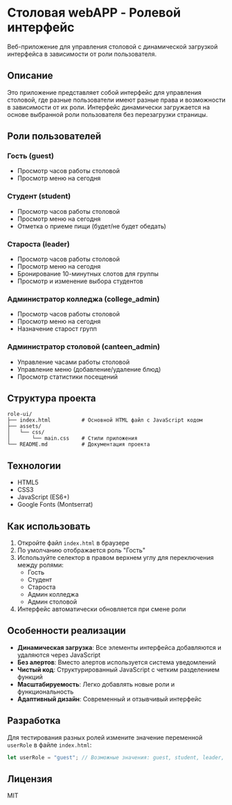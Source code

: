 # Столовая webAPP - Ролевой интерфейс

Веб-приложение для управления столовой с динамической загрузкой интерфейса в зависимости от роли пользователя.

## Описание

Это приложение представляет собой интерфейс для управления столовой, где разные пользователи имеют разные права и возможности в зависимости от их роли. Интерфейс динамически загружается на основе выбранной роли пользователя без перезагрузки страницы.

## Роли пользователей

### Гость (guest)
- Просмотр часов работы столовой
- Просмотр меню на сегодня

### Студент (student)
- Просмотр часов работы столовой
- Просмотр меню на сегодня
- Отметка о приеме пищи (будет/не будет обедать)

### Староста (leader)
- Просмотр часов работы столовой
- Просмотр меню на сегодня
- Бронирование 10-минутных слотов для группы
- Просмотр и изменение выбора студентов

### Администратор колледжа (college_admin)
- Просмотр часов работы столовой
- Просмотр меню на сегодня
- Назначение старост групп

### Администратор столовой (canteen_admin)
- Управление часами работы столовой
- Управление меню (добавление/удаление блюд)
- Просмотр статистики посещений

## Структура проекта

```
role-ui/
├── index.html          # Основной HTML файл с JavaScript кодом
├── assets/
│   └── css/
│       └── main.css    # Стили приложения
└── README.md           # Документация проекта
```

## Технологии

- HTML5
- CSS3
- JavaScript (ES6+)
- Google Fonts (Montserrat)

## Как использовать

1. Откройте файл `index.html` в браузере
2. По умолчанию отображается роль "Гость"
3. Используйте селектор в правом верхнем углу для переключения между ролями:
   - Гость
   - Студент
   - Староста
   - Админ колледжа
   - Админ столовой
4. Интерфейс автоматически обновляется при смене роли

## Особенности реализации

- **Динамическая загрузка**: Все элементы интерфейса добавляются и удаляются через JavaScript
- **Без алертов**: Вместо алертов используется система уведомлений
- **Чистый код**: Структурированный JavaScript с четким разделением функций
- **Масштабируемость**: Легко добавлять новые роли и функциональность
- **Адаптивный дизайн**: Современный и отзывчивый интерфейс

## Разработка

Для тестирования разных ролей измените значение переменной `userRole` в файле `index.html`:

```javascript
let userRole = "guest"; // Возможные значения: guest, student, leader, college_admin, canteen_admin
```

## Лицензия

MIT 